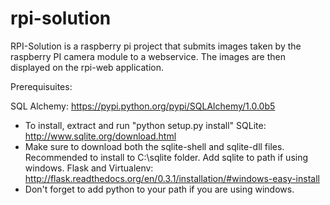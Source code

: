 # rpi-solution

RPI-Solution is a raspberry pi project that submits images taken by the raspberry PI camera module to a webservice. The images are then displayed on the rpi-web application.

Prerequisuites:

SQL Alchemy: https://pypi.python.org/pypi/SQLAlchemy/1.0.0b5
  - To install, extract and run "python setup.py install"
SQLite: http://www.sqlite.org/download.html
  - Make sure to download both the sqlite-shell and sqlite-dll files. Recommended to install to C:\sqlite folder. Add sqlite to path if using windows.
Flask and Virtualenv: http://flask.readthedocs.org/en/0.3.1/installation/#windows-easy-install
  - Don't forget to add python to your path if you are using windows.
